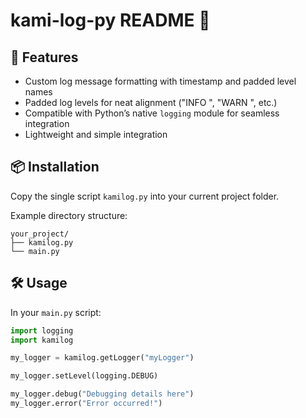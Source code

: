 # kami-log-py README 📝

## 🚀 Features

- Custom log message formatting with timestamp and padded level names
- Padded log levels for neat alignment ("INFO ", "WARN ", etc.)
- Compatible with Python’s native `logging` module for seamless integration
- Lightweight and simple integration













## 📦 Installation

Copy the single script `kamilog.py` into your current project folder.

Example directory structure:

```
your_project/
├── kamilog.py
└── main.py
```













## 🛠 Usage

In your `main.py` script:

```python
import logging
import kamilog

my_logger = kamilog.getLogger("myLogger")

my_logger.setLevel(logging.DEBUG)

my_logger.debug("Debugging details here")
my_logger.error("Error occurred!")
```